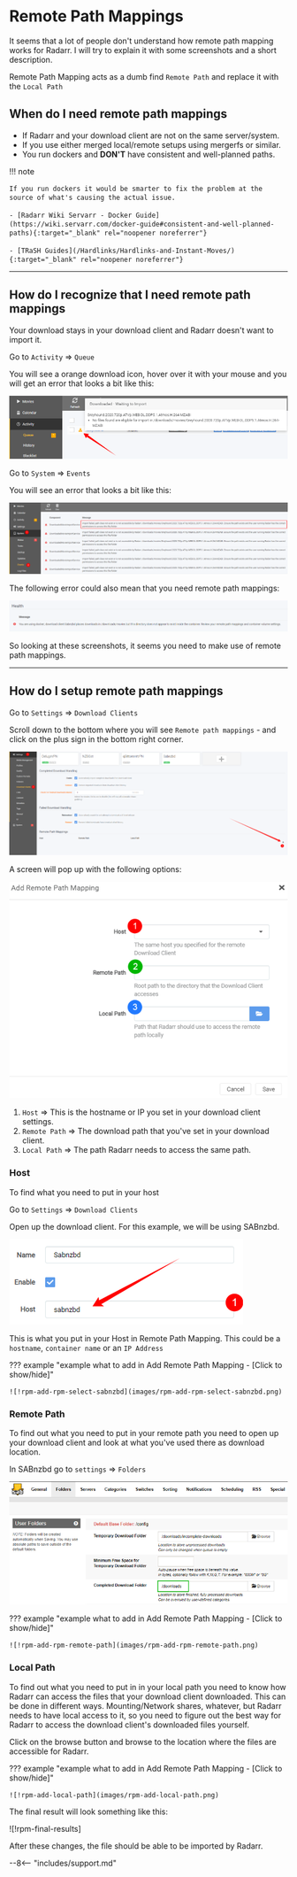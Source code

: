 # Remote Path Mappings

It seems that a lot of people don't understand how remote path mapping works for Radarr. I will try to explain it with some screenshots and a short description.

Remote Path Mapping acts as a dumb find `Remote Path` and replace it with the `Local Path`

## When do I need remote path mappings

- If Radarr and your download client are not on the same server/system.
- If you use either merged local/remote setups using mergerfs or similar.
- You run dockers and **DON'T** have consistent and well-planned paths.

!!! note

    If you run dockers it would be smarter to fix the problem at the source of what's causing the actual issue.

    - [Radarr Wiki Servarr - Docker Guide](https://wiki.servarr.com/docker-guide#consistent-and-well-planned-paths){:target="_blank" rel="noopener noreferrer"}

    - [TRaSH Guides](/Hardlinks/Hardlinks-and-Instant-Moves/){:target="_blank" rel="noopener noreferrer"}

---

## How do I recognize that I need remote path mappings

Your download stays in your download client and Radarr doesn't want to import it.

Go to `Activity` => `Queue`

You will see a orange download icon, hover over it with your mouse and you will get an error that looks a bit like this:

![!rpm-activity-waiting-for-import](images/rpm-activity-waiting-for-import.png)

Go to `System` => `Events`

You will see an error that looks a bit like this:

![!rpm-system-events](images/rpm-system-events.png)

The following error could also mean that you need remote path mappings:

![!rpm-health-issue](images/rpm-health-issue.png)

So looking at these screenshots, it seems you need to make use of remote path mappings.

---

## How do I setup remote path mappings

Go to `Settings` => `Download Clients`

Scroll down to the bottom where you will see `Remote path mappings` - and click on the plus sign in the bottom right corner.

![!rpm-settings-download-clients](images/rpm-settings-download-clients.png)

A screen will pop up with the following options:

![!rpm-add-rpm](images/rpm-add-rpm.png)

1. `Host` => This is the hostname or IP you set in your download client settings.
1. `Remote Path` => The download path that you've set in your download client.
1. `Local Path` => The path Radarr needs to access the same path.

### Host

To find what you need to put in your host

Go to `Settings` => `Download Clients`

Open up the download client. For this example, we will be using SABnzbd.

![!Sabnzbd Host](images/rpm-sabnzbd-host.png)

This is what you put in your Host in Remote Path Mapping.
This could be a `hostname`, `container name` or an `IP Address`

??? example "example what to add in Add Remote Path Mapping - [Click to show/hide]"

    ![!rpm-add-rpm-select-sabnzbd](images/rpm-add-rpm-select-sabnzbd.png)

### Remote Path

To find out what you need to put in your remote path you need to open up your download client and look at what you've used there as download location.

In SABnzbd go to `settings` => `Folders`

![!rpm-sabnzbd-folders-cdf](images/rpm-sabnzbd-folders-cdf.png)

??? example "example what to add in Add Remote Path Mapping - [Click to show/hide]"

    ![!rpm-add-rpm-remote-path](images/rpm-add-rpm-remote-path.png)

### Local Path

To find out what you need to put in in your local path you need to know how Radarr can access the files that your download client downloaded. This can be done in different ways. Mounting/Network shares, whatever, but Radarr needs to have local access to it, so you need to figure out the best way for Radarr to access the download client's downloaded files yourself.

Click on the browse button and browse to the location where the files are accessible for Radarr.

??? example "example what to add in Add Remote Path Mapping - [Click to show/hide]"

    ![!rpm-add-local-path](images/rpm-add-local-path.png)

The final result will look something like this:

![!rpm-final-results]

After these changes, the file should be able to be imported by Radarr.

--8<-- "includes/support.md"
